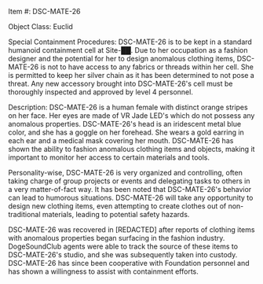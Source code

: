 Item #: DSC-MATE-26

Object Class: Euclid

Special Containment Procedures: DSC-MATE-26 is to be kept in a standard humanoid containment cell at Site-██. Due to her occupation as a fashion designer and the potential for her to design anomalous clothing items, DSC-MATE-26 is not to have access to any fabrics or threads within her cell. She is permitted to keep her silver chain as it has been determined to not pose a threat. Any new accessory brought into DSC-MATE-26's cell must be thoroughly inspected and approved by level 4 personnel.

Description: DSC-MATE-26 is a human female with distinct orange stripes on her face. Her eyes are made of VR Jade LED's which do not possess any anomalous properties. DSC-MATE-26's head is an iridescent metal blue color, and she has a goggle on her forehead. She wears a gold earring in each ear and a medical mask covering her mouth. DSC-MATE-26 has shown the ability to fashion anomalous clothing items and objects, making it important to monitor her access to certain materials and tools.

Personality-wise, DSC-MATE-26 is very organized and controlling, often taking charge of group projects or events and delegating tasks to others in a very matter-of-fact way. It has been noted that DSC-MATE-26's behavior can lead to humorous situations. DSC-MATE-26 will take any opportunity to design new clothing items, even attempting to create clothes out of non-traditional materials, leading to potential safety hazards. 

DSC-MATE-26 was recovered in [REDACTED] after reports of clothing items with anomalous properties began surfacing in the fashion industry. DogeSoundClub agents were able to track the source of these items to DSC-MATE-26's studio, and she was subsequently taken into custody. DSC-MATE-26 has since been cooperative with Foundation personnel and has shown a willingness to assist with containment efforts.